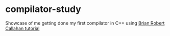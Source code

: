 # compilator-study
Showcase of me getting done my first compilator in C++ using [Brian Robert Callahan tutorial](https://briancallahan.net/blog/20210814.html)
